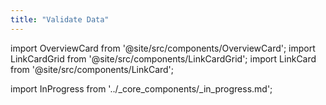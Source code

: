 ```yaml
---
title: "Validate Data"
---
```


import OverviewCard from '@site/src/components/OverviewCard';
import LinkCardGrid from '@site/src/components/LinkCardGrid';
import LinkCard from '@site/src/components/LinkCard';

import InProgress from '../_core_components/_in_progress.md';

<InProgress/>

<LinkCardGrid>
  
  <LinkCard 
      topIcon 
      label="Manage Validators"
      description="Use Validators to validate"
      to="/core/validate_data/manage_validators" 
      icon="/img/expectation_icon.svg" 
  />

  <LinkCard 
    topIcon 
    label="Manage Checkpoints"
    description="Use Checkpoints to validate Expectation Suites against Batches of data."
    to="/core/validate_data/manage_checkpoints" 
    icon="/img/expectation_icon.svg" 
  />
  
</LinkCardGrid>